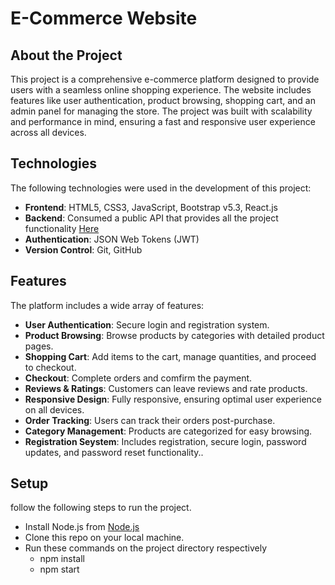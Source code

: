 # E-Commerce Website

## About the Project
This project is a comprehensive e-commerce platform designed to provide users with a seamless online shopping experience. The website includes features like user authentication, product browsing, shopping cart, and an admin panel for managing the store. The project was built with scalability and performance in mind, ensuring a fast and responsive user experience across all devices.

## Technologies
The following technologies were used in the development of this project:

- **Frontend**: HTML5, CSS3, JavaScript, Bootstrap v5.3, React.js
- **Backend**: Consumed a public API that provides all the project functionality [Here](https://documenter.getpostman.com/view/5709532/2s93JqTRWN#451d8e36-24b9-4526-b9bd-7e9d8dc35223)
- **Authentication**: JSON Web Tokens (JWT)
- **Version Control**: Git, GitHub

## Features
The platform includes a wide array of features:

- **User Authentication**: Secure login and registration system.
- **Product Browsing**: Browse products by categories with detailed product pages.
- **Shopping Cart**: Add items to the cart, manage quantities, and proceed to checkout.
- **Checkout**: Complete orders and comfirm the payment.
- **Reviews & Ratings**: Customers can leave reviews and rate products.
- **Responsive Design**: Fully responsive, ensuring optimal user experience on all devices.
- **Order Tracking**: Users can track their orders post-purchase.
- **Category Management**: Products are categorized for easy browsing.
- **Registration Seystem**: Includes registration, secure login, password updates, and password reset functionality..

## Setup
follow the following steps to run the project.

- Install Node.js from [Node.js](https://nodejs.org/en)
- Clone this repo on your local machine.
- Run these commands on the project directory respectively
  - npm install
  - npm start
